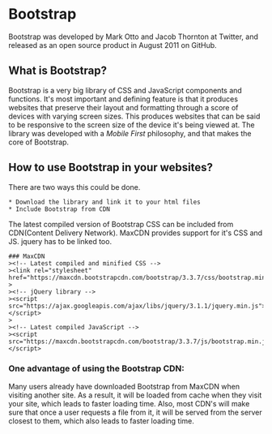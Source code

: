 # Bootstrap

Bootstrap was developed by Mark Otto and Jacob Thornton at Twitter, and released as an open source product in August 2011 on GitHub.  

## What is Bootstrap?  
  
Bootstrap is a very big library of CSS and JavaScript components and functions. It's most important and defining feature is that it produces websites that preserve their layout and formatting through a score of devices with varying screen sizes. This produces websites that can be said to be responsive to the screen size of the device it's being viewed at. The library was developed with a _Mobile First_ philosophy, and that makes the core of Bootstrap.

## How to use Bootstrap in your websites?

There are two ways this could be done.  

	* Download the library and link it to your html files
	* Include Bootstrap from CDN

The latest compiled version of Bootstrap CSS can be included from CDN(Content Delivery Network). MaxCDN provides support for it's CSS and JS.
jquery has to be linked too.

	### MaxCDN
	><!-- Latest compiled and minified CSS -->
	><link rel="stylesheet" href="https://maxcdn.bootstrapcdn.com/bootstrap/3.3.7/css/bootstrap.min.css">
	>
	><!-- jQuery library -->
	><script src="https://ajax.googleapis.com/ajax/libs/jquery/3.1.1/jquery.min.js"></script>
	>
	><!-- Latest compiled JavaScript -->
	><script src="https://maxcdn.bootstrapcdn.com/bootstrap/3.3.7/js/bootstrap.min.js"></script>

### One advantage of using the Bootstrap CDN:  
Many users already have downloaded Bootstrap from MaxCDN when visiting another site. As a result, it will be loaded from cache when they visit your site, which leads to faster loading time. Also, most CDN's will make sure that once a user requests a file from it, it will be served from the server closest to them, which also leads to faster loading time.
